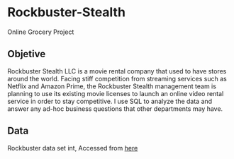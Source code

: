 
# **Rockbuster-Stealth**
Online Grocery Project

## **Objetive**
Rockbuster Stealth LLC is a movie rental company that used to have stores around the world. Facing stiff competition from streaming services such as Netflix and Amazon Prime, the Rockbuster Stealth management team is planning to use its existing movie licenses to launch an online video rental service in order to stay competitive. l use SQL to analyze the data and answer any ad-hoc business questions that other departments may have.

## **Data**
Rockbuster data set int, Accessed from [here](https://www.postgresqltutorial.com/wp-content/uploads/2019/05/dvdrental.zip)
